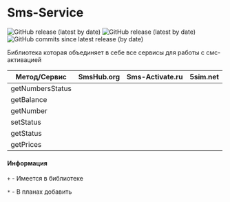 # Sms-Service

![GitHub release (latest by date)](https://img.shields.io/badge/C%23%20-%20.Net%20Framework%204.5.2-blueviolet)
![GitHub release (latest by date)](https://img.shields.io/github/v/release/odi1n/Captcha-Service)
![GitHub commits since latest release (by date)](https://img.shields.io/github/commits-since/odi1n/Captcha-Service/1.0.6.0)

Библиотека которая объединяет в себе все сервисы для работы с смс-активацией

|Метод/Сервис| SmsHub.org|Sms-Activate.ru|5sim.net|
|---|:---:|:---:|:---:|
|getNumbersStatus||||
|getBalance||||
|getNumber||||
|setStatus||||
|getStatus||||
|getPrices||||

#### Информация
`+` - Имеется в библиотеке

`*` - В планах добавить
